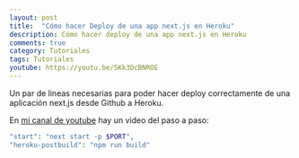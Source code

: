 ```yaml
---
layout: post
title:  "Cómo hacer Deploy de una app next.js en Heroku"
description: Cómo hacer deploy de una app next.js en Heroku
comments: true
category: Tutoriales
tags: Tutoriales
youtube: https://youtu.be/5Kk3DcBNROE
---
```

Un par de lineas necesarias para poder hacer deploy correctamente de una aplicación next.js desde Github a Heroku.

En <a target="_blank" href="{{ page.youtube }}">mi canal de youtube</a> hay un video del paso a paso:

```PHP
"start": "next start -p $PORT",
"heroku-postbuild": "npm run build"
```
